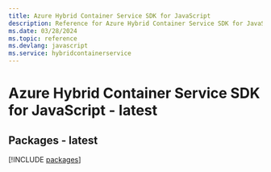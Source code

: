 ```yaml
---
title: Azure Hybrid Container Service SDK for JavaScript
description: Reference for Azure Hybrid Container Service SDK for JavaScript
ms.date: 03/28/2024
ms.topic: reference
ms.devlang: javascript
ms.service: hybridcontainerservice
---
```

# Azure Hybrid Container Service SDK for JavaScript - latest
## Packages - latest
[!INCLUDE [packages](hybrid-container-service-index.md)]